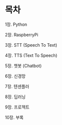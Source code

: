 # 목차

1장. Python

2장. RaspberryPi

3장. STT \(Speech To Text\)

4장. TTS \(Text To Speech\)

5장. 챗봇 \(Chatbot\)

6장. 신경망

7장. 텐센플러

8장. 딥러닝

9장. 프로젝트

10장. 부록





